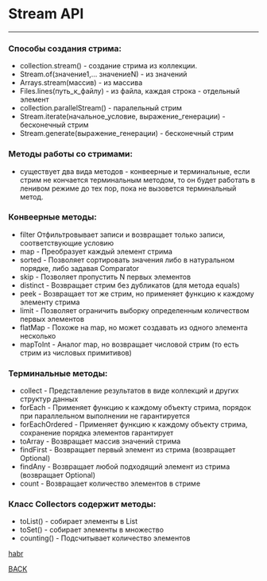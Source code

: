 # Stream API

---

### Способы создания стрима:

- collection.stream() - создание стрима из коллекции.
- Stream.of(значение1,… значениеN) - из значений
- Arrays.stream(массив) - из массива
- Files.lines(путь_к_файлу) - из файла, каждая строка - отдельный элемент
- collection.parallelStream() - паралельный стрим
- Stream.iterate(начальное_условие, выражение_генерации) - бесконечный стрим
- Stream.generate(выражение_генерации) - бесконечный стрим

### Методы работы со стримами:

- существует два вида методов - конвеерные и терминальные, если стрим не кончается терминальным методом, то он будет
  работать в ленивом режиме до тех пор, пока не вызовется терминальный метод.

### Конвеерные методы:

- filter Отфильтровывает записи и возвращает только записи, соответствующие условию
- map - Преобразует каждый элемент стрима
- sorted - Позволяет сортировать значения либо в натуральном порядке, либо задавая Comparator
- skip - Позволяет пропустить N первых элементов
- distinct - Возвращает стрим без дубликатов (для метода equals)
- peek - Возвращает тот же стрим, но применяет функцию к каждому элементу стрима
- limit - Позволяет ограничить выборку определенным количеством первых элементов
- flatMap - Похоже на map, но может создавать из одного элемента несколько
- mapToInt - Аналог map, но возвращает числовой стрим (то есть стрим из числовых примитивов)


### Терминальные методы:

- collect - Представление результатов в виде коллекций и других структур данных
- forEach - Применяет функцию к каждому объекту стрима, порядок при параллельном выполнении не гарантируется
- forEachOrdered - Применяет функцию к каждому объекту стрима, сохранение порядка элементов гарантирует
- toArray - Возвращает массив значений стрима
- findFirst - Возвращает первый элемент из стрима (возвращает Optional)
- findAny - Возвращает любой подходящий элемент из стрима (возвращает Optional)
- count - Возвращает количество элементов в стриме


### Класс Collectors содержит методы:

- toList() - собирает элементы в List
- toSet() - cобирает элементы в множество
- counting() - Подсчитывает количество элементов

[habr](https://habr.com/ru/company/luxoft/blog/270383/)

[BACK](../docs/astakhnovich/conspect.md)